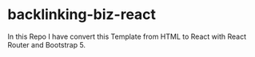 # backlinking-biz-react
In this Repo I have convert this Template from HTML to React with React Router and Bootstrap 5.
